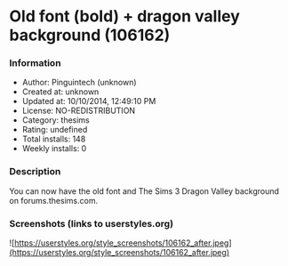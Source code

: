 # Old font (bold) + dragon valley background (106162)

### Information
- Author: Pinguintech (unknown)
- Created at: unknown
- Updated at: 10/10/2014, 12:49:10 PM
- License: NO-REDISTRIBUTION
- Category: thesims
- Rating: undefined
- Total installs: 148
- Weekly installs: 0


### Description
You can now have the old font and The Sims 3 Dragon Valley background on forums.thesims.com.


### Screenshots (links to userstyles.org)
![https://userstyles.org/style_screenshots/106162_after.jpeg](https://userstyles.org/style_screenshots/106162_after.jpeg)


